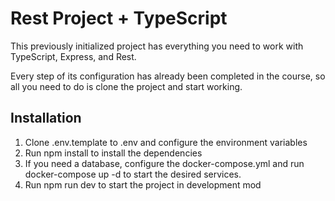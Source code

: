 # Rest Project + TypeScript

This previously initialized project has everything you need to work with TypeScript, Express, and Rest.

Every step of its configuration has already been completed in the course, so all you need to do is clone the project and start working.


## Installation

1. Clone .env.template to .env and configure the environment variables
2. Run npm install to install the dependencies
3. If you need a database, configure the docker-compose.yml and run docker-compose up -d to start the desired services.
4. Run npm run dev to start the project in development mod
